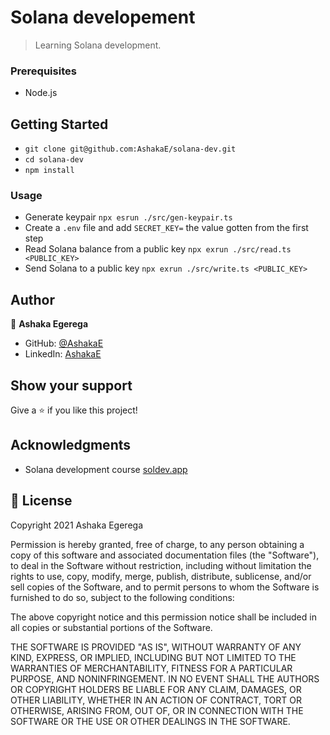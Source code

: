 
# Solana developement

> Learning Solana development.


### Prerequisites

- Node.js

## Getting Started

- `git clone git@github.com:AshakaE/solana-dev.git`
- `cd solana-dev`
- `npm install`

### Usage

- Generate keypair `npx esrun ./src/gen-keypair.ts`
- Create a `.env` file and add `SECRET_KEY=` the value gotten from the first step
- Read Solana balance from a public key `npx exrun ./src/read.ts <PUBLIC_KEY>`
- Send Solana to a public key `npx exrun ./src/write.ts <PUBLIC_KEY>`


## Author

👤 **Ashaka Egerega**

- GitHub: [@AshakaE](https://github.com/AshakaE)
- LinkedIn: [AshakaE](https://www.linkedin.com/in/AshakaE/)

## Show your support

Give a ⭐️ if you like this project!

## Acknowledgments

- Solana development course [soldev.app](https://www.soldev.app/)

## 📝 License

Copyright 2021 Ashaka Egerega

Permission is hereby granted, free of charge, to any person obtaining a copy of this software and associated documentation files (the "Software"), to deal in the Software without restriction, including without limitation the rights to use, copy, modify, merge, publish, distribute, sublicense, and/or sell copies of the Software, and to permit persons to whom the Software is furnished to do so, subject to the following conditions:

The above copyright notice and this permission notice shall be included in all copies or substantial portions of the Software.

THE SOFTWARE IS PROVIDED "AS IS", WITHOUT WARRANTY OF ANY KIND, EXPRESS, OR IMPLIED, INCLUDING BUT NOT LIMITED TO THE WARRANTIES OF MERCHANTABILITY, FITNESS FOR A PARTICULAR PURPOSE, AND NONINFRINGEMENT. IN NO EVENT SHALL THE AUTHORS OR COPYRIGHT HOLDERS BE LIABLE FOR ANY CLAIM, DAMAGES, OR OTHER LIABILITY, WHETHER IN AN ACTION OF CONTRACT, TORT OR OTHERWISE, ARISING FROM, OUT OF, OR IN CONNECTION WITH THE SOFTWARE OR THE USE OR OTHER DEALINGS IN THE SOFTWARE.


